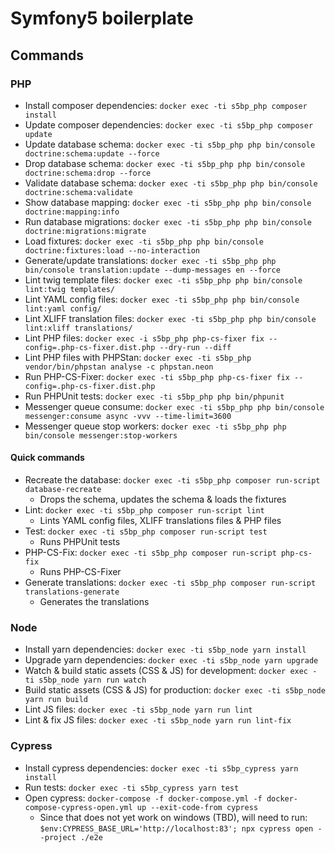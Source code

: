# Symfony5 boilerplate

## Commands

### PHP

* Install composer dependencies: `docker exec -ti s5bp_php composer install`
* Update composer dependencies: `docker exec -ti s5bp_php composer update`
* Update database schema: `docker exec -ti s5bp_php php bin/console doctrine:schema:update --force`
* Drop database schema: `docker exec -ti s5bp_php php bin/console doctrine:schema:drop --force`
* Validate database schema: `docker exec -ti s5bp_php php bin/console doctrine:schema:validate`
* Show database mapping: `docker exec -ti s5bp_php php bin/console doctrine:mapping:info`
* Run database migrations: `docker exec -ti s5bp_php php bin/console doctrine:migrations:migrate`
* Load fixtures: `docker exec -ti s5bp_php php bin/console doctrine:fixtures:load --no-interaction`
* Generate/update translations: `docker exec -ti s5bp_php php bin/console translation:update --dump-messages en --force`
* Lint twig template files: `docker exec -ti s5bp_php php bin/console lint:twig templates/`
* Lint YAML config files: `docker exec -ti s5bp_php php bin/console lint:yaml config/`
* Lint XLIFF translation files: `docker exec -ti s5bp_php php bin/console lint:xliff translations/`
* Lint PHP files: `docker exec -i s5bp_php php-cs-fixer fix --config=.php-cs-fixer.dist.php --dry-run --diff`
* Lint PHP files with PHPStan: `docker exec -ti s5bp_php vendor/bin/phpstan analyse -c phpstan.neon`
* Run PHP-CS-Fixer: `docker exec -ti s5bp_php php-cs-fixer fix --config=.php-cs-fixer.dist.php`
* Run PHPUnit tests: `docker exec -ti s5bp_php php bin/phpunit`
* Messenger queue consume: `docker exec -ti s5bp_php php bin/console messenger:consume async -vvv --time-limit=3600`
* Messenger queue stop workers: `docker exec -ti s5bp_php php bin/console messenger:stop-workers`

#### Quick commands

* Recreate the database: `docker exec -ti s5bp_php composer run-script database-recreate`
  * Drops the schema, updates the schema & loads the fixtures
* Lint: `docker exec -ti s5bp_php composer run-script lint`
  * Lints YAML config files, XLIFF translations files & PHP files
* Test: `docker exec -ti s5bp_php composer run-script test`
  * Runs PHPUnit tests
* PHP-CS-Fix: `docker exec -ti s5bp_php composer run-script php-cs-fix`
  * Runs PHP-CS-Fixer
* Generate translations: `docker exec -ti s5bp_php composer run-script translations-generate`
  * Generates the translations

### Node

* Install yarn dependencies: `docker exec -ti s5bp_node yarn install`
* Upgrade yarn dependencies: `docker exec -ti s5bp_node yarn upgrade`
* Watch & build static assets (CSS & JS) for development: `docker exec -ti s5bp_node yarn run watch`
* Build static assets (CSS & JS) for production: `docker exec -ti s5bp_node yarn run build`
* Lint JS files: `docker exec -ti s5bp_node yarn run lint`
* Lint & fix JS files: `docker exec -ti s5bp_node yarn run lint-fix`


### Cypress

* Install cypress dependencies: `docker exec -ti s5bp_cypress yarn install`
* Run tests: `docker exec -ti s5bp_cypress yarn test`
* Open cypress: `docker-compose -f docker-compose.yml -f docker-compose-cypress-open.yml up --exit-code-from cypress`
  * Since that does not yet work on windows (TBD), will need to run: `$env:CYPRESS_BASE_URL='http://localhost:83'; npx cypress open --project ./e2e`
